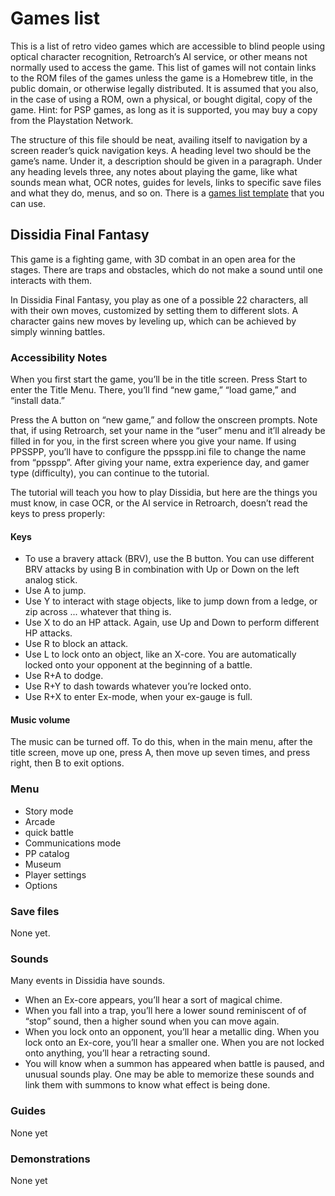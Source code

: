 # Games list

This is a list of retro video games which are
accessible to blind people using optical character recognition,
Retroarch’s AI service, or other means not normally used to access the
game. This list of games will not contain links to the ROM files of
the games unless the game is a Homebrew title, in the public domain,
or otherwise legally distributed. It is assumed that you also, in the
case of using a ROM, own a physical, or bought digital, copy of the
game. Hint: for PSP games, as long as it is supported, you may buy a
copy from the Playstation Network.

The structure of this file should be neat, availing itself to
navigation by a screen reader’s quick navigation keys. A heading level
two should be the game’s name. Under it, a description should be given
in a paragraph. Under any heading levels three, any notes about
playing the game, like what sounds mean what, OCR notes, guides for
levels, links to specific save files and what they do, menus, and so
on. There is a [games list template](games-list-template.md) that you can use.

## Dissidia Final Fantasy

This game is a fighting game, with 3D combat in an open area for the
stages. There are traps and obstacles, which do not make a sound until
one interacts with them.

In Dissidia Final Fantasy, you play as one of a possible 22
characters, all with their own moves, customized by setting them to
different slots. A character gains new moves by leveling up, which can
be achieved by simply winning battles.

### Accessibility Notes

When you first start the game, you’ll be in the title screen. Press
Start to enter the Title Menu. There, you’ll find “new game,” “load
game,” and “install data.”

Press the A button on “new game,” and follow the onscreen prompts.
Note that, if using Retroarch, set your name in the “user” menu and
it’ll already be filled in for you, in the first screen where you give
your name. If using PPSSPP, you’ll have to configure the ppsspp.ini
file to change the name from “ppsspp”. After giving your name, extra
experience day, and gamer type (difficulty), you can continue to the
tutorial.

The tutorial will teach you how to play Dissidia, but here are the
things you must know, in case OCR, or the AI service in Retroarch,
doesn’t read the keys to press properly:

#### Keys

* To use a bravery attack (BRV), use the B button. You can use
  different BRV attacks by using B in combination with Up or Down on
  the left analog stick.
* Use A to jump.
* Use Y to interact with stage objects, like to jump down from
  a ledge, or zip across ... whatever that thing is.
* Use X to do an HP attack. Again, use Up and Down to perform
  different HP attacks.
* Use R to block an attack.
* Use L to lock onto an object, like an X-core. You are automatically
  locked onto your opponent at the beginning of a battle.
* Use R+A to dodge.
* Use R+Y to dash towards whatever you’re locked onto.
* Use R+X to enter Ex-mode, when your ex-gauge is full.

#### Music volume

The music can be turned off. To do this, when in the main menu, after
the title screen, move up one, press A, then move up seven times, and
press right, then B to exit options.

### Menu

* Story mode
* Arcade
* quick battle
* Communications mode
* PP catalog
* Museum
* Player settings
* Options

### Save files

None yet.

### Sounds

Many events in Dissidia  have sounds.

* When an Ex-core appears, you’ll hear a sort of magical chime.
* When you fall into a trap, you’ll here a lower sound reminiscent of
  of “stop” sound, then a higher sound when you can move again.
* When you lock onto an opponent, you’ll hear a metallic ding. When
  you lock onto an Ex-core, you’ll hear a smaller one. When you are
  not locked onto anything, you’ll hear a retracting sound.
* You will know when a summon has appeared when battle is paused, and
  unusual sounds play. One may be able to memorize these sounds and
  link them with summons to know what effect is being done.

### Guides

None yet

### Demonstrations

None yet

